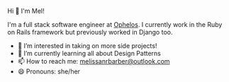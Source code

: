 Hi 👋 I'm Mel!

I'm a full stack software engineer at [Ophelos](https://ophelos.com). I currently work in the Ruby on Rails framework but previously worked in Django too.

- 👀 I’m interested in taking on more side projects!
- 🌱 I’m currently learning all about Design Patterns
- 📫 How to reach me: melissanrbarber@outlook.com
- 😄 Pronouns: she/her

<!---
mnrbarber/mnrbarber is a ✨ special ✨ repository because its `README.md` (this file) appears on your GitHub profile.
You can click the Preview link to take a look at your changes.
--->
